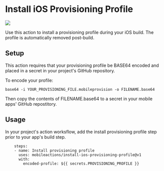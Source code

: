 # Install iOS Provisioning Profile

![](https://github.com/mobileactions/install-ios-provisioning-profile/workflows/Release/badge.svg)


Use this action to install a provisioning profile during your iOS build. The profile is automatically removed post-build.

## Setup

This action requires that your provisioning profile be BASE64 encoded and placed in a secret in your project's GitHub repository.

To encode your profile:

```
base64 -i YOUR_PROVISIONING_FILE.mobileprovision -o FILENAME.base64
```

Then copy the contents of FILENAME.base64 to a secret in your mobile apps' GitHub repostitory. 

## Usage

In your project's action worksflow, add the install provisioning profile step prior to your app's build step.

```
    steps:
    - name: Install provisioning profile
      uses: mobileactions/install-ios-provisioning-profile@v1
      with:
        encoded-profile: ${{ secrets.PROVISIONING_PROFILE }}
```

